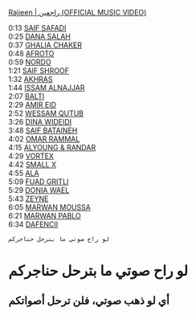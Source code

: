 [Rajieen | راجعين (OFFICIAL MUSIC VIDEO)](https://www.youtube.com/watch?v=ug0L5S2Qzwg)  

0:13 [SAIF SAFADI](https://www.youtube.com/@saifsafadi/videos)   
0:25 [DANA SALAH](https://www.youtube.com/@DanaSalah/videos)   
0:37 [GHALIA CHAKER](https://www.youtube.com/@ghaliaaofficial/videos)   
0:48 [AFROTO](https://www.youtube.com/@OFFICIALAFROTO/videos)   
0:59 [NORDO](https://www.youtube.com/@MARWENNORDO/videos)   
1:21 [SAIF SHROOF](https://www.youtube.com/@ShroofOfficial/videos)   
1:32 [AKHRAS](https://www.youtube.com/@akhrasofficial/videos)   
1:44 [ISSAM ALNAJJAR](https://www.youtube.com/@IssamAlnajjar/videos)   
2:07 [BALTI](https://www.youtube.com/@ThisizBaltiofficial/videos)   
2:29 [AMIR EID](https://www.youtube.com/@amireid/videos)   
2:52 [WESSAM QUTUB](https://www.youtube.com/@WessamQutob/videos)   
3:26 [DINA WIDEIDI](https://www.youtube.com/@DinaElWedidi1/videos)   
3:48 [SAIF BATAINEH](https://www.youtube.com/@BatainehOfficial/videos)   
4:02 [OMAR RAMMAL](https://www.youtube.com/@orammal/videos)   
4:15 [ALYOUNG & RANDAR](https://www.youtube.com/@yrmusic865/videos)   
4:29 [VORTEX](https://www.youtube.com/@VortexOfficial/videos)   
4:42 [SMALL X](https://www.youtube.com/@SmallXOfficial/videos)   
4:55 [ALA](https://www.youtube.com/@AlaOfficial/videos)   
5:09 [FUAD GRITLI](https://www.youtube.com/@fuadgritliofficialchannel/videos)    
5:29 [DONIA WAEL](https://www.youtube.com/@DoniaWaelll/videos)   
5:43 [ZEYNE](https://www.youtube.com/@zeyne_/videos)   
6:05 [MARWAN MOUSSA](https://www.youtube.com/@MarwanMoussaa/videos)   
6:21 [MARWAN PABLO](https://www.youtube.com/@marwanpablo/videos)   
6:34 [DAFENCII](https://www.youtube.com/@Thedafencii/videos) 

```
لو راح صوتي ما بترحل حناجركم
```
# لو راح صوتي ما بترحل حناجركم

## أي لو ذهب صوتي، فلن ترحل أصواتكم



